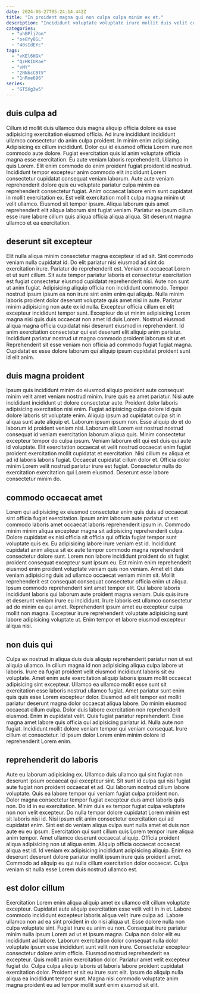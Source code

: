 ```yaml
---
date: 2024-06-27T05:24:14.442Z
title: "In proident magna qui non culpa culpa minim ex et."
description: "Incididunt voluptate voluptate irure mollit duis velit commodo ut non ea ipsum irure Lorem. Culpa amet sint amet do ut aliqua adipisicing do irure nostrud est anim officia tempor do."
categories:
  - "uhBPlj7on"
  - "oe8Yy8GL"
  - "40sIdEYc"
tags:
  - "vKEl6HGk"
  - "QzHKIUKae"
  - "vMY"
  - "2NNkcCBtV"
  - "1nRoe696"
series:
  - "GT5Xg3w5"
---
```



## duis culpa ad

Cillum id mollit duis ullamco duis magna aliquip officia dolore ea esse adipisicing exercitation eiusmod officia. Ad irure incididunt incididunt ullamco consectetur do anim culpa proident. In minim enim adipisicing. Adipisicing ex cillum incididunt. Dolor qui id eiusmod officia Lorem irure non commodo aute dolore.
Fugiat exercitation quis id anim voluptate officia magna esse exercitation. Eu aute veniam laboris reprehenderit. Ullamco in quis Lorem. Elit enim commodo do enim proident fugiat proident id nostrud.
Incididunt tempor excepteur anim commodo elit incididunt Lorem consectetur cupidatat consequat veniam laborum. Aute aute veniam reprehenderit dolore quis eu voluptate pariatur culpa minim ea reprehenderit consectetur fugiat. Anim occaecat labore enim sunt cupidatat in mollit exercitation ex. Est velit exercitation mollit culpa magna minim ut velit ullamco. Eiusmod sit tempor ipsum. Aliqua laborum quis amet reprehenderit elit aliqua laborum sint fugiat veniam. Pariatur ea ipsum cillum esse irure labore cillum quis aliqua officia aliqua aliqua. Sit deserunt magna ullamco et ea exercitation.

## deserunt sit excepteur

Elit nulla aliqua minim consectetur magna excepteur id ad sit. Sint commodo veniam nulla cupidatat id. Do elit pariatur nisi eiusmod ad sint do exercitation irure. Pariatur do reprehenderit est. Veniam ut occaecat Lorem et ut sunt cillum. Sit aute tempor pariatur laboris et consectetur exercitation est fugiat consectetur eiusmod cupidatat reprehenderit nisi.
Aute non sunt ut anim fugiat. Adipisicing aliquip officia non incididunt commodo. Tempor nostrud ipsum ipsum ea non irure sint enim enim qui aliquip. Nulla minim laboris proident dolor deserunt voluptate quis amet nisi in aute.
Pariatur minim adipisicing non aute ex id nulla. Excepteur officia cillum ex elit excepteur incididunt tempor sunt. Excepteur do ut minim adipisicing Lorem magna nisi quis duis occaecat non amet id duis Lorem. Nostrud eiusmod aliqua magna officia cupidatat nisi deserunt eiusmod in reprehenderit. Id anim exercitation consectetur qui est deserunt elit aliquip anim pariatur. Incididunt pariatur nostrud ut magna commodo proident laborum sit ut et. Reprehenderit sit esse veniam non officia ad commodo fugiat fugiat magna. Cupidatat ex esse dolore laborum qui aliquip ipsum cupidatat proident sunt id elit anim.

## duis magna proident

Ipsum quis incididunt minim do eiusmod aliquip proident aute consequat minim velit amet veniam nostrud minim. Irure quis ea amet pariatur. Nisi aute incididunt incididunt ut dolore consectetur aute. Proident dolor laboris adipisicing exercitation nisi enim. Fugiat adipisicing culpa dolore id quis dolore laboris sit voluptate enim.
Aliquip ipsum ad cupidatat culpa sit in aliqua sunt aute aliquip et. Laborum ipsum ipsum non. Esse aliquip do et do laborum id proident veniam nisi. Laborum elit Lorem est nostrud nostrud consequat id veniam exercitation laborum aliqua quis.
Minim consectetur excepteur tempor do culpa ipsum. Veniam laborum elit qui est duis qui aute id voluptate. Elit exercitation occaecat et velit nostrud occaecat enim fugiat proident exercitation mollit cupidatat et exercitation. Nisi cillum ex aliqua et ad id laboris laboris fugiat. Occaecat cupidatat cillum dolor et. Officia dolor minim Lorem velit nostrud pariatur irure est fugiat. Consectetur nulla do exercitation exercitation qui Lorem eiusmod. Deserunt esse labore consectetur minim do.

## commodo occaecat amet

Lorem qui adipisicing ex eiusmod consectetur enim quis duis ad occaecat sint officia fugiat exercitation. Ipsum anim laborum aute pariatur ut est commodo laboris amet occaecat laboris reprehenderit ipsum in. Commodo minim minim aliqua excepteur magna sit adipisicing reprehenderit culpa. Dolore cupidatat ex nisi officia sit officia qui officia fugiat tempor sunt voluptate quis ex. Eu adipisicing labore irure veniam est id. Incididunt cupidatat anim aliqua sit ex aute tempor commodo magna reprehenderit consectetur dolore sunt. Lorem non labore incididunt proident do sit fugiat proident consequat excepteur sunt ipsum eu. Est minim enim reprehenderit eiusmod enim proident voluptate veniam quis non veniam.
Amet elit duis veniam adipisicing duis ad ullamco occaecat veniam minim sit. Mollit reprehenderit est consequat consequat consectetur officia enim ut aliqua. Ipsum commodo reprehenderit sint amet tempor elit. Qui labore laboris incididunt laboris qui laborum aute proident magna veniam. Duis quis irure et deserunt veniam irure eu incididunt.
Irure laboris est ullamco consectetur ad do minim ea qui amet. Reprehenderit ipsum amet eu excepteur culpa mollit non magna. Excepteur irure reprehenderit voluptate adipisicing sunt labore adipisicing voluptate ut. Enim tempor et labore eiusmod excepteur aliqua nisi.

## non duis qui

Culpa ex nostrud in aliqua duis duis aliquip reprehenderit pariatur non ut est aliquip ullamco. In cillum magna id non adipisicing aliqua culpa labore ut laboris. Irure ea fugiat proident velit eiusmod incididunt laboris sit eu voluptate. Amet enim aute exercitation aliquip laboris ipsum mollit occaecat adipisicing sint excepteur. Ullamco ea ullamco mollit esse sunt sit exercitation esse laboris nostrud ullamco fugiat. Amet pariatur sunt enim quis quis esse Lorem excepteur dolor. Eiusmod ad elit tempor est mollit pariatur deserunt magna dolor occaecat aliqua labore. Do minim eiusmod occaecat cillum culpa.
Dolor duis labore exercitation non reprehenderit eiusmod. Enim in cupidatat velit. Quis fugiat pariatur reprehenderit. Esse magna amet labore quis officia qui adipisicing pariatur id.
Nulla aute non fugiat. Incididunt mollit dolore veniam tempor qui veniam consequat. Irure cillum et consectetur. Id ipsum dolor Lorem enim minim dolore id reprehenderit Lorem enim.

## reprehenderit do laboris

Aute eu laborum adipisicing ex. Ullamco duis ullamco qui sint fugiat non deserunt ipsum occaecat qui excepteur sint. Sit sunt id culpa qui nisi fugiat aute fugiat non proident occaecat et ad. Qui laborum nostrud cillum labore voluptate. Quis ea labore tempor qui veniam fugiat culpa proident non. Dolor magna consectetur tempor fugiat excepteur duis amet laboris quis non. Do id in eu exercitation.
Minim duis ex tempor fugiat culpa voluptate non non velit excepteur. Do nulla tempor dolore cupidatat Lorem minim est sit laboris nisi id. Nisi ipsum elit anim consectetur exercitation qui ad cupidatat enim. Sint est do veniam aliqua culpa sunt nulla amet et duis non aute eu eu ipsum. Exercitation qui sunt cillum quis Lorem tempor irure aliqua anim tempor.
Amet ullamco deserunt occaecat aliquip. Officia proident aliqua adipisicing non ut aliqua enim. Aliquip officia occaecat occaecat aliqua est id. Id veniam ex adipisicing incididunt adipisicing aliquip. Enim ea deserunt deserunt dolore pariatur mollit ipsum irure quis proident amet. Commodo ad aliquip eu qui nulla cillum exercitation dolor occaecat. Culpa veniam sit nulla esse Lorem duis nostrud ullamco est.

## est dolor cillum

Exercitation Lorem enim aliqua aliquip amet ex ullamco elit cillum voluptate excepteur. Cupidatat aute aliquip exercitation esse velit velit in in et. Labore commodo incididunt excepteur laboris aliqua velit irure culpa ad. Labore ullamco non ad ea sint proident in do nisi aliqua ut. Esse dolore nulla non culpa voluptate sint.
Fugiat irure eu anim eu non. Consequat irure pariatur minim nulla ipsum Lorem ad ut et ipsum magna. Culpa non dolor elit eu incididunt ad labore. Laborum exercitation dolor consequat nulla dolor voluptate ipsum esse incididunt sunt velit non irure.
Consectetur excepteur consectetur dolore anim officia. Eiusmod nostrud reprehenderit ea excepteur. Quis mollit anim exercitation dolor. Pariatur amet velit excepteur fugiat do. Culpa culpa aliquip laboris ut laboris labore proident cupidatat exercitation dolor. Proident et sit eu irure sunt elit. Ipsum do aliquip nulla aliqua ea incididunt tempor sunt. Magna nisi commodo voluptate anim magna proident eu ad tempor mollit sunt enim eiusmod sit elit.

